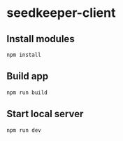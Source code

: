 # seedkeeper-client

## Install modules

`npm install`

## Build app

`npm run build`

## Start local server

`npm run dev`
